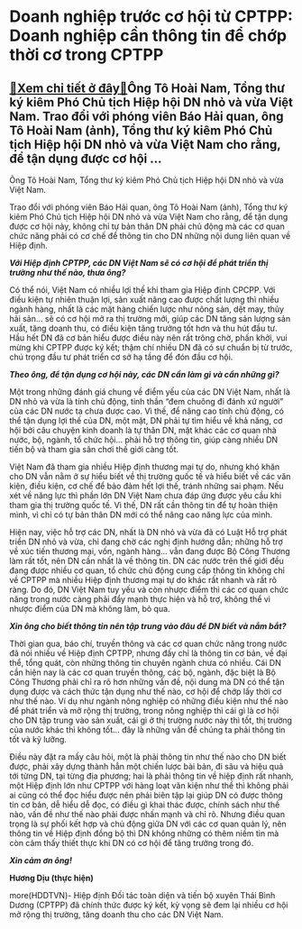 Doanh nghiệp trước cơ hội từ CPTPP: Doanh nghiệp cần thông tin để chớp thời cơ trong CPTPP
==========================================================================================

[:gift:Xem chi tiết ở đây:gift:](https://hddtvn.com/doanh-nghiep-truoc-co-hoi-tu-cptpp-doanh-nghiep-can-thong-tin-de-chop-thoi-co-trong-cptpp/)Ông Tô Hoài Nam, Tổng thư ký kiêm Phó Chủ tịch Hiệp hội DN nhỏ và vừa Việt Nam. Trao đổi với phóng viên Báo Hải quan, ông Tô Hoài Nam (ảnh), Tổng thư ký kiêm Phó Chủ tịch Hiệp hội DN nhỏ và vừa Việt Nam cho rằng, để tận dụng được cơ hội …
----------------------------------------------------------------------------------------------------------------------------------------------------------------------------------------------------------------------------------------------







 






 Ông Tô Hoài Nam, Tổng thư ký kiêm Phó Chủ tịch Hiệp hội DN nhỏ và vừa Việt Nam. 


Trao đổi với phóng viên Báo Hải quan, ông Tô Hoài Nam (ảnh), Tổng thư ký kiêm Phó Chủ tịch Hiệp hội DN nhỏ và vừa Việt Nam cho rằng, để tận dụng được cơ hội này, không chỉ tự bản thân DN phải chủ động mà các cơ quan chức năng phải có cơ chế để thông tin cho DN những nội dung liên quan về Hiệp định. 


***Với Hiệp định CPTPP, các DN Việt Nam sẽ có cơ hội để phát triển thị trường như thế nào, thưa ông?***


Có thể nói, Việt Nam có nhiều lợi thế khi tham gia Hiệp định CPCPP. Với điều kiện tự nhiên thuận lợi, sản xuất nâng cao được chất lượng thì nhiều ngành hàng, nhất là các mặt hàng chiến lược như nông sản, dệt may, thủy hải sản… sẽ có cơ hội mở ra thị trường mới, giúp các DN tăng sản lượng sản xuất, tăng doanh thu, có điều kiện tăng trưởng tốt hơn và thu hút đầu tư. Hầu hết DN đã cơ bản hiểu được điều này nên rất trông chờ, phấn khởi, vui mừng khi CPTPP được ký kết; thậm chí nhiều DN đã có sự chuẩn bị từ trước, chú trọng đầu tư phát triển cơ sở hạ tầng để đón đầu cơ hội.


***Theo ông, để tận dụng cơ hội này, các DN cần làm gì và cần những gì?***


Một trong những đánh giá chung về điểm yếu của các DN Việt Nam, nhất là DN nhỏ và vừa là tính chủ động, tinh thần “đem chuông đi đánh xứ người” của các DN nước ta chưa được cao. Vì thế, để nâng cao tính chủ động, có thể tận dụng lợi thế của DN, một mặt, DN phải tự tìm hiểu về khả năng, cơ hội bởi câu chuyện kinh doanh là tự thân DN, mặt khác các cơ quan nhà nước, bộ, ngành, tổ chức hội… phải hỗ trợ thông tin, giúp càng nhiều DN tiến bộ và tham gia sân chơi thế giới càng tốt. 


Việt Nam đã tham gia nhiều Hiệp định thương mại tự do, nhưng khó khăn cho DN vẫn nằm ở sự hiểu biết về thị trường quốc tế và hiểu biết về các văn kiện, điều kiện, cơ chế để bảo đảm hết lợi thế, tránh những sai phạm. Nếu xét về năng lực thì phần lớn DN Việt Nam chưa đáp ứng được yêu cầu khi tham gia thị trường quốc tế. Vì thế, DN rất cần thông tin để tự hoàn thiện mình, vì chỉ có tự bản thân DN mới có thể nâng cao năng lực của mình.


Hiện nay, việc hỗ trợ các DN, nhất là DN nhỏ và vừa đã có Luật Hỗ trợ phát triển DN nhỏ và vừa, chỉ đang chờ các nghị định hướng dẫn; những hỗ trợ về xúc tiến thương mại, vốn, ngành hàng… vẫn đang được Bộ Công Thương làm rất tốt, nên DN cần nhất là về thông tin. DN các nước trên thế giới đều đang được nhiều cơ quan, tổ chức chủ động cung cấp thông tin không chỉ về CPTPP mà nhiều Hiệp định thương mại tự do khác rất nhanh và rất rõ ràng. Do đó, DN Việt Nam tuy yếu và còn nhược điểm thì các cơ quan chức năng trong nước càng phải đẩy mạnh thực hiện và hỗ trợ, không thể vì nhược điểm của DN mà không làm, bỏ qua.


***Xin ông cho biết thông tin nên tập trung vào đâu để DN biết và nắm bắt?***


Thời gian qua, báo chí, truyền thông và các cơ quan chức năng trong nước đã nói nhiều về Hiệp định CPTPP, nhưng đấy chỉ là thông tin cơ bản, về đại thể, tổng quát, còn những thông tin chuyên ngành chưa có nhiều. Cái DN cần hiện nay là các cơ quan truyền thông, các bộ, ngành, đặc biệt là Bộ Công Thương phải chỉ ra rõ hơn những vấn đề, nội dung mà DN có thể tận dụng được và cách thức tận dụng như thế nào, cơ hội để chớp lấy thời cơ như thế nào. Ví dụ như ngành nông nghiệp có những điều kiện như thế nào để phát triển và mở rộng thị trường, trong nông nghiệp thì cái gì là cơ hội cho DN tập trung vào sản xuất, cái gì ở thị trường nước này thì tốt, thị trường của nước khác thì không tốt… đây là những vấn đề chúng ta phải thông tin tốt và kỹ lưỡng.


Điều này đặt ra mấy câu hỏi, một là phải thông tin như thế nào cho DN biết được, phải xây dựng thành hẳn một chiến lược bài bản, đi sâu và hiệu quả tới từng DN, tại từng địa phương; hai là phải thông tin về hiệp định rất nhanh, một Hiệp định lớn như CPTPP với hàng loạt văn kiện như thế thì không phải ai cũng có thể đọc hiểu được nên phải biên tập lại giúp DN có được thông tin cơ bản, dễ hiểu dễ đọc, có điều gì khai thác được, chính sách như thế nào, vấn đề như thế nào phải được nhấn mạnh và chỉ rõ. Nhưng điều quan trọng là sự phối kết hợp và chủ động giữa DN với các cơ quan quản lý, nên thông tin về Hiệp định đồng bộ thì DN không những có thêm niềm tin mà còn cảm thấy thiết thực khi DN có cơ hội để tăng trưởng trong đó. 


***Xin cảm ơn ông!***






**Hương Dịu (thực hiện)**



more(HDDTVN)- Hiệp định Đối tác toàn diện và tiến bộ xuyên Thái Bình Dương (CPTPP) đã chính thức được ký kết, kỳ vọng sẽ đem lại nhiều cơ hội mở rộng thị trường, tăng doanh thu cho các DN Việt Nam.

